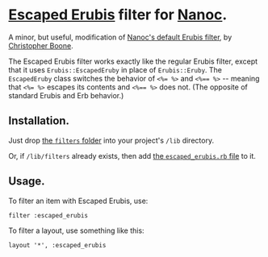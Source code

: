 # [Escaped Erubis][e-er] filter for [Nanoc][].

A minor, but useful, modification of [Nanoc's default Erubis filter][n-er], by [Christopher Boone][hpm].

The Escaped Erubis filter works exactly like the regular Erubis filter, except that it uses `Erubis::EscapedEruby` in place of `Erubis::Eruby`. The `EscapedEruby` class switches the behavior of `<%= %>` and `<%== %>` -- meaning that `<%= %>` escapes its contents and `<%== %>` does not. (The opposite of standard Erubis and Erb behavior.)


## Installation.

Just drop [the `filters` folder][filters] into your project's `/lib` directory.

Or, if `/lib/filters` already exists, then add [the `escaped_erubis.rb` file][ee-f] to it.


## Usage.

To filter an item with Escaped Erubis, use:

    filter :escaped_erubis

To filter a layout, use something like this:

    layout '*', :escaped_erubis




[hpm]: http://hypsometry.com
[e-er]: http://www.kuwata-lab.com/erubis/users-guide.02.html#tut-escape
[Nanoc]: http://nanoc.stoneship.org/
[n-er]: http://nanoc.stoneship.org/docs/api/3.1/Nanoc3/Filters/Erubis.html
[filters]: http://github.com/cboone/nanoc-escaped-erubis/tree/master/filters/
[ee-f]: http://github.com/cboone/nanoc-escaped-erubis/tree/master/filters/escaped_erubis.rb
